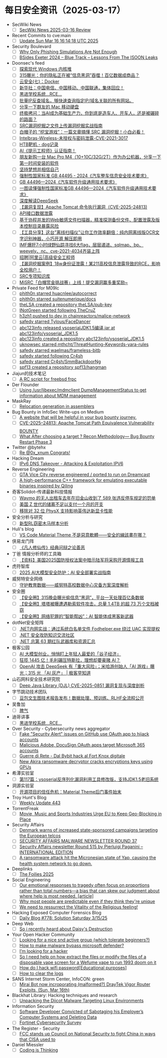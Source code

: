 # 每日安全资讯（2025-03-17）

- SecWiki News
  - [ ] [SecWiki News 2025-03-16 Review](http://www.sec-wiki.com/?2025-03-16)
- Recent Commits to cve:main
  - [ ] [Update Sun Mar 16 16:14:18 UTC 2025](https://github.com/trickest/cve/commit/40b65b2c0b726a38bd9374c1c1c79222dbbc1047)
- Security Boulevard
  - [ ] [Why Only Phishing Simulations Are Not Enough](https://securityboulevard.com/2025/03/why-only-phishing-simulations-are-not-enough/?utm_source=rss&utm_medium=rss&utm_campaign=why-only-phishing-simulations-are-not-enough)
  - [ ] [BSides Exeter 2024 – Blue Track – Lessons From The ISOON Leaks](https://securityboulevard.com/2025/03/bsides-exeter-2024-blue-track-lessons-from-the-isoon-leaks/?utm_source=rss&utm_medium=rss&utm_campaign=bsides-exeter-2024-blue-track-lessons-from-the-isoon-leaks)
- Doonsec's feed
  - [ ] [探索现代 Windows 内核堆](https://mp.weixin.qq.com/s?__biz=MzAxODM5ODQzNQ==&mid=2247487752&idx=1&sn=8903727ba960c9dc12b0b95c1bc99d9e)
  - [ ] [315曝光：你的隐私正在被“信息黑洞”吞噬！百亿数据成商品？](https://mp.weixin.qq.com/s?__biz=Mzg2NDYwMDA1NA==&mid=2247544715&idx=1&sn=0044bcaa180751932b85dd5e92f56860)
  - [ ] [云安全(七)：Docker](https://mp.weixin.qq.com/s?__biz=MzkyMjUzNTM1Mw==&mid=2247487167&idx=1&sn=a6e80141188c2bad69153bdedd441296)
  - [ ] [新华社：中国电信、中国移动、中国联通，集体回应！](https://mp.weixin.qq.com/s?__biz=MzA5MzU5MzQzMA==&mid=2652114851&idx=1&sn=a651abbc5cab395629336db0f65a235e)
  - [ ] [黑进学校系统...RCE...](https://mp.weixin.qq.com/s?__biz=MzIzMTIzNTM0MA==&mid=2247497281&idx=1&sn=9785d3972cca586c851eb32b1b5c9741)
  - [ ] [批量IP反查域名，够快速查询指定IP/域名关联的所有网站。](https://mp.weixin.qq.com/s?__biz=MzkwMzMwODg2Mw==&mid=2247511120&idx=1&sn=b392bfce141fa65ad23b53d4ef73dac8)
  - [ ] [分享一下群友的 Mac 移动硬盘](https://mp.weixin.qq.com/s?__biz=MzUyMzE1MzI3NA==&mid=2247486569&idx=1&sn=c3768039e96945f53dd0de5878908ffd)
  - [ ] [终极拷问：当AI成为基础生产力，你到底是造车人、开车人，还是被碾碎的路面？](https://mp.weixin.qq.com/s?__biz=MzAxOTk3NTg5OQ==&mid=2247492542&idx=1&sn=f9e7362d48a0953933778bc9f16f1278)
  - [ ] [SRC漏洞挖掘之文件上传漏洞挖掘实战指南](https://mp.weixin.qq.com/s?__biz=Mzg5MDU4NjYwOQ==&mid=2247484223&idx=1&sn=feba755768b8f849823e57dae54399e0)
  - [ ] [白帽子的 “挖宝游戏”：一篇文章搞懂 SRC 漏洞挖掘！小白必看！](https://mp.weixin.qq.com/s?__biz=MzkyOTg3ODc5OA==&mid=2247484669&idx=1&sn=82a9a982ee9d4f43c3290d5d51ccc4ee)
  - [ ] [Intelbras-Wireless-未授权与密码泄露-CVE-2021-3017](https://mp.weixin.qq.com/s?__biz=MzkyOTg3ODc5OA==&mid=2247484669&idx=2&sn=c1b532838dd0610644a601decaa5b2f7)
  - [ ] [HTB靶机 - dog记录](https://mp.weixin.qq.com/s?__biz=Mzk1Nzk3MjA5Ng==&mid=2247484110&idx=1&sn=17e8ae5326b7eb95239d21915e746e80)
  - [ ] [AI《提示工程师》认证指南！](https://mp.weixin.qq.com/s?__biz=Mzg4MTg0MjQ5OA==&mid=2247488126&idx=1&sn=1c0573fb21b580b2e9f08f8e6a0fff9e)
  - [ ] [朋友新购一台 Mac Pro M4（10+10C/32G/2T）作为办公机器，分享一下第一时间安装的软件](https://mp.weixin.qq.com/s?__biz=MzU4NDY3MTk2NQ==&mid=2247491249&idx=1&sn=1228c4281f2d5e2c2f83de58eb86d67a)
  - [ ] [坚持梦想并相信自己](https://mp.weixin.qq.com/s?__biz=MzU4NDY3MTk2NQ==&mid=2247491245&idx=1&sn=d56b851cd19c19bc93cdcd179037f8a1)
  - [ ] [强制性国家标准 GB 44495 - 2024《汽车整车信息安全技术要求》](https://mp.weixin.qq.com/s?__biz=MzU2MDk1Nzg2MQ==&mid=2247622471&idx=1&sn=29e1ccbb5297818a38cb5d62b09a0fd9)
  - [ ] [GB 44496—2024《汽车软件升级通用技术要求》](https://mp.weixin.qq.com/s?__biz=MzU2MDk1Nzg2MQ==&mid=2247622471&idx=2&sn=939e1523c319f9ca125e36393e073709)
  - [ ] [一图读懂强制性国家标准GB 44496—2024《汽车软件升级通用技术要求》](https://mp.weixin.qq.com/s?__biz=MzU2MDk1Nzg2MQ==&mid=2247622471&idx=3&sn=fa6b99626957a96800190ab01c679377)
  - [ ] [深度解读DeepSeek](https://mp.weixin.qq.com/s?__biz=MjM5OTk4MDE2MA==&mid=2655270713&idx=1&sn=e719f27ec2add293ecf0b0e7096193d2)
  - [ ] [【漏洞复现】Apache Tomcat 命令执行漏洞（CVE-2025-24813)](https://mp.weixin.qq.com/s?__biz=MzU3NDY3MzA2Ng==&mid=2247484165&idx=1&sn=079a104fd320c9c27612368c79e5ef6a)
  - [ ] [API接口数据泄露](https://mp.weixin.qq.com/s?__biz=MzkxODM5NDA3Nw==&mid=2247484521&idx=1&sn=3e0df168ca8baa7c4931606f5b83c151)
  - [ ] [基于协程并发的Web敏感文件扫描器，精准探测备份文件、配置泄露及版本控制目录暴露风险](https://mp.weixin.qq.com/s?__biz=Mzk0ODM0NDIxNQ==&mid=2247493818&idx=1&sn=e65c2e5827a9eb198bb5144bb555cc70)
  - [ ] [【工具分享】这台\"离线扫描仪\"让你工作效率翻倍：纯内网离线版OCR文字识别神器，小巧开源 解压即用](https://mp.weixin.qq.com/s?__biz=MzA3MzgwMzYyMA==&mid=2452890428&idx=1&sn=fd861fda8252863dd40d5b77a001afed)
  - [ ] [IMF爆肝7小时绿野仙踪寻找6大flag，层层递进、sqlmap、bp、weevely、nc、cve-2021-4034齐装上阵](https://mp.weixin.qq.com/s?__biz=Mzk3NTIyOTA0OQ==&mid=2247484341&idx=1&sn=e4ec9ef45b99fd24053300313548b169)
  - [ ] [招聘|阿里云|高级安全工程师](https://mp.weixin.qq.com/s?__biz=Mzg2NTcyNjU4Nw==&mid=2247485941&idx=1&sn=a02f93d4bb5cac2fc9eb4abb11389aa8)
  - [ ] [【漏洞挖掘案例】18w身份证泄露！某211高校信息泄露导致的RCE，影响全校用户！](https://mp.weixin.qq.com/s?__biz=Mzg2ODYxMzY3OQ==&mid=2247518797&idx=1&sn=101e1dea5510e128c9f55d8311ff6a3b)
  - [ ] [SRC专项知识库](https://mp.weixin.qq.com/s?__biz=Mzg2ODYxMzY3OQ==&mid=2247518797&idx=2&sn=7e316fe426ea722d5e2e968e86ca33c4)
  - [ ] [MiSRC「白帽赏金挑战赛」上线！提交漏洞赢多重奖励~](https://mp.weixin.qq.com/s?__biz=MzI2NzI2OTExNA==&mid=2247518027&idx=1&sn=32dc85072594e95e1c10986972ae569b)
- Private Feed for M09Ic
  - [ ] [phith0n starred huacnlee/autocorrect](https://github.com/huacnlee/autocorrect)
  - [ ] [phith0n starred suitenumerique/docs](https://github.com/suitenumerique/docs)
  - [ ] [theLSA created a repository theLSA/pub-key](https://github.com/theLSA/pub-key//)
  - [ ] [INotGreen started following TheCruZ](https://github.com/TheCruZ)
  - [ ] [h3zh1 pushed to dev in chainreactors/malice-network](https://github.com/chainreactors/malice-network/compare/f6ee029f40...3bbd483222)
  - [ ] [safedv starred Tylous/FaceDancer](https://github.com/Tylous/FaceDancer)
  - [ ] [abc123info released ysoserialJDK1.5编译.jar at abc123info/ysoserial_JDK1.5](https://github.com/abc123info/ysoserial_JDK1.5/releases/tag/ysoserial1.5)
  - [ ] [abc123info created a repository abc123info/ysoserial_JDK1.5](https://github.com/abc123info/ysoserial_JDK1.5//)
  - [ ] [uknowsec starred mthcht/ThreatHunting-Keywords-yara-rules](https://github.com/mthcht/ThreatHunting-Keywords-yara-rules)
  - [ ] [safedv starred waelmas/frameless-bitb](https://github.com/waelmas/frameless-bitb)
  - [ ] [safedv started following Cr4sh](https://github.com/Cr4sh)
  - [ ] [safedv starred Cr4sh/SmmBackdoorNg](https://github.com/Cr4sh/SmmBackdoorNg)
  - [ ] [spf13 created a repository spf13/hangman](https://github.com/spf13/hangman//)
- Jiajun的技术笔记
  - [ ] [A RC script for freebsd frpc](https://jiajunhuang.com/articles/2025_03_16-freebsd_frpc.md.html)
- Der Flounder
  - [ ] [Using /usr/libexec/mdmclient DumpManagementStatus to get information about MDM management](https://derflounder.wordpress.com/2025/03/16/using-usr-libexec-mdmclient-dumpmanagementstatus-to-get-information-about-mdm-management/)
- MaskRay
  - [ ] [Relocation generation in assemblers](https://maskray.me/blog/2025-03-16-relocation-generation-in-assemblers)
- Bug Bounty in InfoSec Write-ups on Medium
  - [ ] [A website that will be helpful in your bug bounty journey.](https://infosecwriteups.com/a-website-that-will-be-helpful-in-your-bug-bounty-journey-de4f0f1721a8?source=rss----7b722bfd1b8d--bug_bounty)
  - [ ] [CVE-2025–24813: Apache Tomcat Path Equivalence Vulnerability $$$$ BOUNTY](https://infosecwriteups.com/cve-2025-24813-apache-tomcat-path-equivalence-vulnerability-bounty-961350b31e16?source=rss----7b722bfd1b8d--bug_bounty)
  - [ ] [What After choosing a target ? Recon Methodology— Bug Bounty Restart Phase 3](https://infosecwriteups.com/what-after-choosing-a-target-recon-methodology-bug-bounty-restart-phase-3-8d83afee5116?source=rss----7b722bfd1b8d--bug_bounty)
- Twitter @bytehx
  - [ ] [Re @0x_xnum Congrats!](https://x.com/bytehx343/status/1901187654386917750)
- Hacking Dream
  - [ ] [IPv6 DNS Takeover - Attacking & Exploitation IPV6](https://www.hackingdream.net/2025/03/ipv6-dns-takeover-attacking-exploiting-ipv6.html)
- Reverse Engineering
  - [ ] [GTA Vice City reverse engineered / ported to run on Dreamcast](https://www.reddit.com/r/ReverseEngineering/comments/1jcvo0l/gta_vice_city_reverse_engineered_ported_to_run_on/)
  - [ ] [A high-performance C++ framework for emulating executable binaries inspired by Qiling](https://www.reddit.com/r/ReverseEngineering/comments/1jct7wx/a_highperformance_c_framework_for_emulating/)
- 奇客Solidot–传递最新科技情报
  - [ ] [Waymo 的无人出租车去年在旧金山收到了 589 张违反停车规定的罚单](https://www.solidot.org/story?sid=80802)
  - [ ] [美国 Z 世代的储蓄不足以支付一个月的开支](https://www.solidot.org/story?sid=80801)
  - [ ] [移除对 32 位 PhysX 支持影响英伟达新显卡性能](https://www.solidot.org/story?sid=80800)
- 安全分析与研究
  - [ ] [新型RL窃密木马样本分析](https://mp.weixin.qq.com/s?__biz=MzA4ODEyODA3MQ==&mid=2247491093&idx=1&sn=1e518c4a3d6667accc37784425dcbb56&chksm=902fb13da758382bb633caa673c96b53eaae919960e2308bec42fbfd0366dbda843288e5c1ed&scene=58&subscene=0#rd)
- Huli's blog
  - [ ] [VS Code Material Theme 不是惡意軟體——安全的線該畫在哪？](https://blog.huli.tw/2025/03/16/vscode-material-theme-is-not-a-malware/)
- 侠易龙门阵
  - [ ] [《凡人修仙传》经典问辩之论善恶](https://mp.weixin.qq.com/s?__biz=MzIxODYyNjczNA==&mid=2247483915&idx=1&sn=ae9b4d6ce3606445d06e8141253e27e8&chksm=97e6edcaa09164dc2e735d6d3b94980c9315a6635bae22d768be091a43362a339019222bb838&scene=58&subscene=0#rd)
- 丁爸 情报分析师的工具箱
  - [ ] [【资料】美国2025国防授权法案中暗示陆军将采购开源情报工具](https://mp.weixin.qq.com/s?__biz=MzI2MTE0NTE3Mw==&mid=2651149445&idx=1&sn=9e9aaa435ee41178495d23eac2640ac0&chksm=f1af23bfc6d8aaa93cf60ba4743cef9193715552915cad4274a67c4e4b314ad7aa775914a1f5&scene=58&subscene=0#rd)
- 虎符智库
  - [ ] [2025 AI大模型安全防护：AI 安全部署实战指南](https://mp.weixin.qq.com/s?__biz=MzIwNjYwMTMyNQ==&mid=2247493045&idx=1&sn=7b3bbb10cce3eb79ba8d2ae87ef0e0fc&chksm=971d88b7a06a01a1497d1db083e6411edea82c7c13fa15d9cdaef47c454ca01f0ea924e63f3c&scene=58&subscene=0#rd)
- 威努特安全网络
  - [ ] [守护教育数据——威努特高校数据中心灾备方案深度解析](https://mp.weixin.qq.com/s?__biz=MzAwNTgyODU3NQ==&mid=2651131660&idx=1&sn=a152b1812c2ba511f2d5bec770351dcd&chksm=80e715bcb7909caa5d60c145bd083d307a1438664442965e0e27e1d73f9013c556f1ba73f52a&scene=58&subscene=0#rd)
- 安全圈
  - [ ] [【安全圈】315晚会曝光偷信息“黑洞”，平台一天处理百亿条数据](https://mp.weixin.qq.com/s?__biz=MzIzMzE4NDU1OQ==&mid=2652068519&idx=1&sn=caf7880c3563cbc8019913736627788b&chksm=f36e76e7c419fff13e4d834b4fb324ed6e8c1f6b27f492b4e7b465ec18303736161be1f12b4f&scene=58&subscene=0#rd)
  - [ ] [【安全圈】塔塔被曝遭遇勒索软件攻击，总量 1.4TB 的超 73 万个文档被窃](https://mp.weixin.qq.com/s?__biz=MzIzMzE4NDU1OQ==&mid=2652068519&idx=2&sn=cf21ee5bd76c346cfdb3846f3557400f&chksm=f36e76e7c419fff13c1f6461011723eb0d124d516c54fb8b0772ffe16c50df5ba71989a0fc1f&scene=58&subscene=0#rd)
  - [ ] [【安全圈】网络犯罪的“智能帮凶”：AI 智能体成黑客新武器](https://mp.weixin.qq.com/s?__biz=MzIzMzE4NDU1OQ==&mid=2652068519&idx=3&sn=f5d41396cb24404a365164b8f724ae19&chksm=f36e76e7c419fff11a0bb0eb090da5c138de38e2f1642fbe58a5f567deb7cf69aa82e95cfcec&scene=58&subscene=0#rd)
- dotNet安全矩阵
  - [ ] [.NET内网实战：通过系统白名单文件 Fodhelper.exe 绕过 UAC 实现提权](https://mp.weixin.qq.com/s?__biz=MzUyOTc3NTQ5MA==&mid=2247499141&idx=1&sn=24ce62e9e2f1bba1bccd76b6786da611&chksm=fa595368cd2eda7e4cb3b78500401ab517bf3083d4392cb4be04d46d6f38fd14e31b3a50298f&scene=58&subscene=0#rd)
  - [ ] [.NET 安全攻防知识交流社区](https://mp.weixin.qq.com/s?__biz=MzUyOTc3NTQ5MA==&mid=2247499141&idx=2&sn=29500fa7f46ce0d7954c8938c3c33ece&chksm=fa595368cd2eda7e838d9bdffc131b570dc978fb46a02a7be404ecf1a3d05f974485e59574aa&scene=58&subscene=0#rd)
  - [ ] [.NET 总第 63 期红队武器库和资源汇总](https://mp.weixin.qq.com/s?__biz=MzUyOTc3NTQ5MA==&mid=2247499141&idx=3&sn=ea4ae37572322ffe3e4a285e900a2691&chksm=fa595368cd2eda7e79305f8f283090102ddf0e75e39a9f9b226b6b3133b32a955f751030e1f5&scene=58&subscene=0#rd)
- 极客公园
  - [ ] [AI 大模型创业，悄悄盯上年轻人最爱的「谷子经济」](https://mp.weixin.qq.com/s?__biz=MTMwNDMwODQ0MQ==&mid=2653075805&idx=1&sn=51e34213be783a9979f34e8e25c7d3a6&chksm=7e57c4eb49204dfd66a0362a5913044e6a7d9a0b9b2e9e52a79bdd14014407a1dfbb31d57ae8&scene=58&subscene=0#rd)
  - [ ] [狂揽 1445 亿！毛利碾压特斯拉，理想却要豪赌 AI？](https://mp.weixin.qq.com/s?__biz=MTMwNDMwODQ0MQ==&mid=2653075804&idx=1&sn=3e8dc6c50d7413db6bab1492f144fb2e&chksm=7e57c4ea49204dfc3bab70e71563d203f6b2a43746286e5b2962f4dbf59eea61877c4cc3e2bc&scene=58&subscene=0#rd)
  - [ ] [OpenAI 攻击 DeepSeek 有「重大风险」；米哈游创始人「AI 游戏」曝光；315 光 「AI 灰产」 | 极客早知道](https://mp.weixin.qq.com/s?__biz=MTMwNDMwODQ0MQ==&mid=2653075803&idx=1&sn=52587b5154f25d9d137ea5e37302ea66&chksm=7e57c4ed49204dfb44e6071500fda7f6ba77f26f2039b0df6edb931c7c9960328e81a509b77a&scene=58&subscene=0#rd)
- 山石网科安全技术研究院
  - [ ] [Deep Java Library (DJL) CVE-2025-0851 漏洞复现与深度剖析](https://mp.weixin.qq.com/s?__biz=MzUzMDUxNTE1Mw==&mid=2247511471&idx=1&sn=32bd67757c2cbd6a79189bf1477d235b&chksm=fa527811cd25f107c9c9199292c9f0a93ad38ab2182c46f4066d25a5220f2f60f25701767127&scene=58&subscene=0#rd)
- 字节跳动技术团队
  - [ ] [豆包文生图技术报告发布！数据处理、预训练、RLHF全流程公开](https://mp.weixin.qq.com/s?__biz=MzI1MzYzMjE0MQ==&mid=2247513736&idx=1&sn=7a8d400accd2eb22997fceba43eaa7fc&chksm=e9d37d6adea4f47c18cab5c18f276bd751702b4a4b2051fa7b44a4cf0f664303185a7d36bb2d&scene=58&subscene=0#rd)
- 吴鲁加
  - [ ] [脾气](https://mp.weixin.qq.com/s?__biz=Mzg5NDY4ODM1MA==&mid=2247485227&idx=1&sn=fa3fef73b9c0057663a44e3dcd42e05d&chksm=c01a8a1af76d030c2dfc0705a92faad69ca829c502c082171f701e8f00fa74996e8b4a756fe7&scene=58&subscene=0#rd)
- 迪哥讲事
  - [ ] [黑进学校系统...RCE...](https://mp.weixin.qq.com/s?__biz=MzIzMTIzNTM0MA==&mid=2247497281&idx=1&sn=9785d3972cca586c851eb32b1b5c9741&chksm=e8a5fc22dfd2753444238dc2c97ba7e6bdab8c89d95f3658e9400208557e84e3bd3f32ec9086&scene=58&subscene=0#rd)
- Over Security - Cybersecurity news aggregator
  - [ ] [Fake "Security Alert" issues on GitHub use OAuth app to hijack accounts](https://www.bleepingcomputer.com/news/security/fake-security-alert-issues-on-github-use-oauth-app-to-hijack-accounts/)
  - [ ] [Malicious Adobe, DocuSign OAuth apps target Microsoft 365 accounts](https://www.bleepingcomputer.com/news/security/malicious-adobe-docusign-oauth-apps-target-microsoft-365-accounts/)
  - [ ] [Guerre di Rete - Dal Bybit hack al Fort Knox digitale](https://guerredirete.substack.com/p/guerre-di-rete-dal-bybit-hack-al)
  - [ ] [New Akira ransomware decryptor cracks encryptions keys using GPUs](https://www.bleepingcomputer.com/news/security/gpu-powered-akira-ransomware-decryptor-released-on-github/)
- 希潭实验室
  - [ ] [第117篇：ysoserial反序列化漏洞利用工具修改版，支持JDK1.5老旧系统](https://mp.weixin.qq.com/s?__biz=MzkzMjI1NjI3Ng==&mid=2247487402&idx=1&sn=e23ed1578fc7467b1dd117920aae4da0&chksm=c25fc0d1f52849c7f5b475f3bea641156d4e93e0bc50ce248e032df03cdd6c490ac6e307ab63&scene=58&subscene=0#rd)
- 洞源实验室
  - [ ] [开源项目的信任危机：Material Theme后门事件始末](https://mp.weixin.qq.com/s?__biz=Mzg4Nzk3MTg3MA==&mid=2247488012&idx=1&sn=3982466f541acee1b9c998e23b0160a2&chksm=cf831b7df8f4926b7b59ec37158ef8ad5d7f97140dd48270a45c5f5964971b0a589d7daa5114&scene=58&subscene=0#rd)
- Troy Hunt's Blog
  - [ ] [Weekly Update 443](https://www.troyhunt.com/weekly-update-443/)
- TorrentFreak
  - [ ] [Movie, Music and Sports Industries Urge EU to Keep Geo-Blocking in Place](https://torrentfreak.com/movie-music-and-sports-industries-call-on-eu-to-keep-geo-blocking-in-place-250316/)
- Security Affairs
  - [ ] [Denmark warns of increased state-sponsored campaigns targeting the European telcos](https://securityaffairs.com/175479/intelligence/denmark-warns-of-increased-state-sponsored-campaigns-targeting-the-european-telcos.html)
  - [ ] [SECURITY AFFAIRS MALWARE NEWSLETTER ROUND 37](https://securityaffairs.com/175472/malware/security-affairs-malware-newsletter-round-37.html)
  - [ ] [Security Affairs newsletter Round 515 by Pierluigi Paganini – INTERNATIONAL EDITION](https://securityaffairs.com/175462/breaking-news/security-affairs-newsletter-round-515-by-pierluigi-paganini-international-edition.html)
  - [ ] [A ransomware attack hit the Micronesian state of Yap, causing the health system network to go down.](https://securityaffairs.com/175445/cyber-crime/a-ransomware-attack-hit-the-micronesian-state-of-yap.html)
- Deeplinks
  - [ ] [The Foilies 2025](https://www.eff.org/deeplinks/2025/03/foilies-2025)
- Social Engineering
  - [ ] [Our emotional responses to tragedy often focus on proportions rather than total numbers—a bias that can skew our judgment about where help is most needed. [article]](https://www.reddit.com/r/SocialEngineering/comments/1jcdzd5/our_emotional_responses_to_tragedy_often_focus_on/)
  - [ ] [Why most people are predictable even if they think they're unique](https://www.reddit.com/r/SocialEngineering/comments/1jckqx4/why_most_people_are_predictable_even_if_they/)
  - [ ] [We need to ressurrect the Vitality of the Religious feeling!](https://www.reddit.com/r/SocialEngineering/comments/1jcutmm/we_need_to_ressurrect_the_vitality_of_the/)
- Hacking Exposed Computer Forensics Blog
  - [ ] [Daily Blog #778: Solution Saturday 3/15/25](https://www.hecfblog.com/2025/03/daily-blog-778-solution-saturday-31525.html)
- Deep Web
  - [ ] [So i recently heard about Daisy's Destruction](https://www.reddit.com/r/deepweb/comments/1jcszrm/so_i_recently_heard_about_daisys_destruction/)
- Your Open Hacker Community
  - [ ] [Looking for a nice snd active group (which tolerate beginners?)](https://www.reddit.com/r/HowToHack/comments/1jcu165/looking_for_a_nice_snd_active_group_which/)
  - [ ] [How to make malware bypass microsoft defender?](https://www.reddit.com/r/HowToHack/comments/1jcfhs4/how_to_make_malware_bypass_microsoft_defender/)
  - [ ] [I’m looking for a hacker](https://www.reddit.com/r/HowToHack/comments/1jcyrt5/im_looking_for_a_hacker/)
  - [ ] [So I need help on how extract the files or modify the files of a disposable vape screen for a Wefume vape to run 1993 doom on it](https://www.reddit.com/r/HowToHack/comments/1jccl9e/so_i_need_help_on_how_extract_the_files_or_modify/)
  - [ ] [How do I hack wifi password[Educational purposes]](https://www.reddit.com/r/HowToHack/comments/1jclf2k/how_do_i_hack_wifi_passwordeducational_purposes/)
  - [ ] [How to clear the logs](https://www.reddit.com/r/HowToHack/comments/1jcfl0v/how_to_clear_the_logs/)
- SANS Internet Storm Center, InfoCON: green
  - [ ] [Mirai Bot now incroporating (malformed&#x3f;) DrayTek Vigor Router Exploits, (Sun, Mar 16th)](https://isc.sans.edu/diary/rss/31770)
- Blackhat Library: Hacking techniques and research
  - [ ] [Unpacking the Diicot Malware Targeting Linux Environments](https://www.reddit.com/r/blackhat/comments/1jcrs6a/unpacking_the_diicot_malware_targeting_linux/)
- Information Security
  - [ ] [Software Developer Convicted of Sabotaging his Employer’s Computer Systems and Deleting Data](https://www.reddit.com/r/Information_Security/comments/1jcyh24/software_developer_convicted_of_sabotaging_his/)
  - [ ] [Fortinet Cybersecurity Survey](https://www.reddit.com/r/Information_Security/comments/1jcvion/fortinet_cybersecurity_survey/)
- The Register - Security
  - [ ] [FCC stands up Council on National Security to fight China in ways that CISA used to](https://go.theregister.com/feed/www.theregister.com/2025/03/16/infosec_news_in_brief/)
- Daniel Miessler
  - [ ] [Coding is Thinking](https://danielmiessler.com/blog/thinking-coding)
